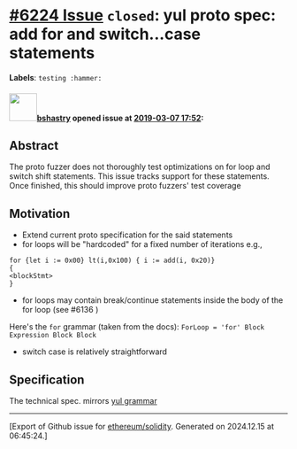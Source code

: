 # [\#6224 Issue](https://github.com/ethereum/solidity/issues/6224) `closed`: yul proto spec: add for and switch...case statements
**Labels**: `testing :hammer:`


#### <img src="https://avatars.githubusercontent.com/u/2388185?v=4" width="50">[bshastry](https://github.com/bshastry) opened issue at [2019-03-07 17:52](https://github.com/ethereum/solidity/issues/6224):

## Abstract

The proto fuzzer does not thoroughly test optimizations on for loop and switch shift statements. This issue tracks support for these statements. Once finished, this should improve proto fuzzers' test coverage

## Motivation

- Extend current proto specification for the said statements
- for loops will be "hardcoded" for a fixed number of iterations e.g.,
```
for {let i := 0x00} lt(i,0x100) { i := add(i, 0x20)}
{
<blockStmt>
}
```
- for loops may contain break/continue statements inside the body of the for loop (see #6136 )

Here's the `for` grammar (taken from the docs): `ForLoop = 'for' Block Expression Block Block`

- switch case is relatively straightforward

## Specification

The technical spec. mirrors [yul grammar](https://solidity.readthedocs.io/en/v0.5.5/yul.html)




-------------------------------------------------------------------------------



[Export of Github issue for [ethereum/solidity](https://github.com/ethereum/solidity). Generated on 2024.12.15 at 06:45:24.]
